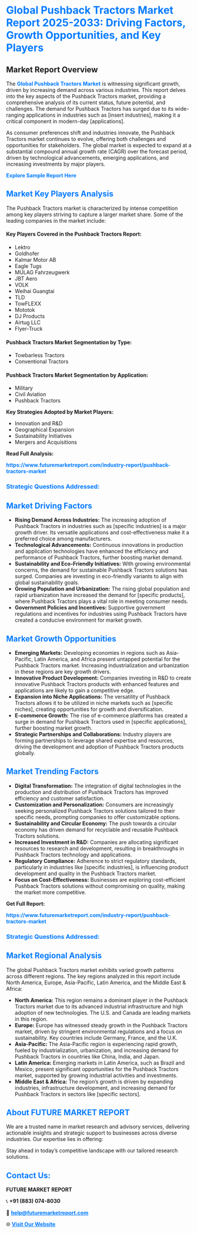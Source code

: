 <h1 style="color: #007BFF;">Global Pushback Tractors Market Report 2025-2033: Driving Factors, Growth Opportunities, and Key Players</h1>

<section id="overview">
<h2>Market Report Overview</h2>
<p>The <a href="https://www.futuremarketreport.com/industry-report/pushback-tractors-market" style="color: #007BFF; text-decoration: none;"><strong>Global Pushback Tractors Market</strong></a> is witnessing significant growth, driven by increasing demand across various industries. This report delves into the key aspects of the Pushback Tractors market, providing a comprehensive analysis of its current status, future potential, and challenges. The demand for Pushback Tractors has surged due to its wide-ranging applications in industries such as [insert industries], making it a critical component in modern-day [applications].</p>
<p>As consumer preferences shift and industries innovate, the Pushback Tractors market continues to evolve, offering both challenges and opportunities for stakeholders. The global market is expected to expand at a substantial compound annual growth rate (CAGR) over the forecast period, driven by technological advancements, emerging applications, and increasing investments by major players.</p>
</section>

<section id="overview">
<p><a href="https://www.futuremarketreport.com/request-sample/reportId=119897" style="color: #007BFF; text-decoration: none;"><strong>Explore Sample Report Here</strong></a></p>
</section>

<section id="key-players">
<h2 style="color: #007BFF;">Market Key Players Analysis</h2>
<p>The Pushback Tractors market is characterized by intense competition among key players striving to capture a larger market share. Some of the leading companies in the market include:</p>
<h4>Key Players Covered in the Pushback Tractors Report:</h4>
<ul><li>Lektro</li><li>Goldhofer</li><li>Kalmar Motor AB</li><li>Eagle Tugs</li><li>MULAG Fahrzeugwerk</li><li>JBT Aero</li><li>VOLK</li><li>Weihai Guangtai</li><li>TLD</li><li>TowFLEXX</li><li>Mototok</li><li>DJ Products</li><li>Airtug LLC</li><li>Flyer-Truck</li></ul>
<h4>Pushback Tractors Market Segmentation by Type:</h4>
<ul><li>Towbarless Tractors</li><li>Conventional Tractors</li></ul>

<h4>Pushback Tractors Market Segmentation by Application:</h4>
<ul><li>Military</li><li>Civil Aviation</li><li>Pushback Tractors</li></ul>
<p><strong>Key Strategies Adopted by Market Players:</strong></p>
<ul>
<li>Innovation and R&D</li>
<li>Geographical Expansion</li>
<li>Sustainability Initiatives</li>
<li>Mergers and Acquisitions</li>
</ul>
</section>

<section>
<p><strong>Read Full Analysis: </strong></p><a href="https://www.futuremarketreport.com/industry-report/pushback-tractors-market" style="color: #007BFF; text-decoration: none;"><strong>https://www.futuremarketreport.com/industry-report/pushback-tractors-market</strong></a>
<h3 style="color: #007BFF;">Strategic Questions Addressed:</h3>
</section>

<section id="driving-factors">
<h2 style="color: #007BFF;">Market Driving Factors</h2>
<ul>
<li><strong>Rising Demand Across Industries:</strong> The increasing adoption of Pushback Tractors in industries such as [specific industries] is a major growth driver. Its versatile applications and cost-effectiveness make it a preferred choice among manufacturers.</li>
<li><strong>Technological Advancements:</strong> Continuous innovations in production and application technologies have enhanced the efficiency and performance of Pushback Tractors, further boosting market demand.</li>
<li><strong>Sustainability and Eco-Friendly Initiatives:</strong> With growing environmental concerns, the demand for sustainable Pushback Tractors solutions has surged. Companies are investing in eco-friendly variants to align with global sustainability goals.</li>
<li><strong>Growing Population and Urbanization:</strong> The rising global population and rapid urbanization have increased the demand for [specific products], where Pushback Tractors plays a vital role in meeting consumer needs.</li>
<li><strong>Government Policies and Incentives:</strong> Supportive government regulations and incentives for industries using Pushback Tractors have created a conducive environment for market growth.</li>
</ul>
</section>

<section id="growth-opportunities">
<h2 style="color: #007BFF;">Market Growth Opportunities</h2>
<ul>
<li><strong>Emerging Markets:</strong> Developing economies in regions such as Asia-Pacific, Latin America, and Africa present untapped potential for the Pushback Tractors market. Increasing industrialization and urbanization in these regions are key growth drivers.</li>
<li><strong>Innovative Product Development:</strong> Companies investing in R&D to create innovative Pushback Tractors products with enhanced features and applications are likely to gain a competitive edge.</li>
<li><strong>Expansion into Niche Applications:</strong> The versatility of Pushback Tractors allows it to be utilized in niche markets such as [specific niches], creating opportunities for growth and diversification.</li>
<li><strong>E-commerce Growth:</strong> The rise of e-commerce platforms has created a surge in demand for Pushback Tractors used in [specific applications], further boosting market growth.</li>
<li><strong>Strategic Partnerships and Collaborations:</strong> Industry players are forming partnerships to leverage shared expertise and resources, driving the development and adoption of Pushback Tractors products globally.</li>
</ul>
</section>

<section id="trending-factors">
<h2 style="color: #007BFF;">Market Trending Factors</h2>
<ul>
<li><strong>Digital Transformation:</strong> The integration of digital technologies in the production and distribution of Pushback Tractors has improved efficiency and customer satisfaction.</li>
<li><strong>Customization and Personalization:</strong> Consumers are increasingly seeking personalized Pushback Tractors solutions tailored to their specific needs, prompting companies to offer customizable options.</li>
<li><strong>Sustainability and Circular Economy:</strong> The push towards a circular economy has driven demand for recyclable and reusable Pushback Tractors solutions.</li>
<li><strong>Increased Investment in R&D:</strong> Companies are allocating significant resources to research and development, resulting in breakthroughs in Pushback Tractors technology and applications.</li>
<li><strong>Regulatory Compliance:</strong> Adherence to strict regulatory standards, particularly in industries like [specific industries], is influencing product development and quality in the Pushback Tractors market.</li>
<li><strong>Focus on Cost-Effectiveness:</strong> Businesses are exploring cost-efficient Pushback Tractors solutions without compromising on quality, making the market more competitive.</li>
</ul>
</section>

<section>
<p><strong>Get Full Report: </strong></p><a href="https://www.futuremarketreport.com/industry-report/pushback-tractors-market" style="color: #007BFF; text-decoration: none;"><strong>https://www.futuremarketreport.com/industry-report/pushback-tractors-market</strong></a>
<h3 style="color: #007BFF;">Strategic Questions Addressed:</h3>
</section>


<section id="regional-analysis">
<h2 style="color: #007BFF;">Market Regional Analysis</h2>
<p>The global Pushback Tractors market exhibits varied growth patterns across different regions. The key regions analyzed in this report include North America, Europe, Asia-Pacific, Latin America, and the Middle East & Africa:</p>
<ul>
<li><strong>North America:</strong> This region remains a dominant player in the Pushback Tractors market due to its advanced industrial infrastructure and high adoption of new technologies. The U.S. and Canada are leading markets in this region.</li>
<li><strong>Europe:</strong> Europe has witnessed steady growth in the Pushback Tractors market, driven by stringent environmental regulations and a focus on sustainability. Key countries include Germany, France, and the U.K.</li>
<li><strong>Asia-Pacific:</strong> The Asia-Pacific region is experiencing rapid growth, fueled by industrialization, urbanization, and increasing demand for Pushback Tractors in countries like China, India, and Japan.</li>
<li><strong>Latin America:</strong> Emerging markets in Latin America, such as Brazil and Mexico, present significant opportunities for the Pushback Tractors market, supported by growing industrial activities and investments.</li>
<li><strong>Middle East & Africa:</strong> The region’s growth is driven by expanding industries, infrastructure development, and increasing demand for Pushback Tractors in sectors like [specific sectors].</li>
</ul>
</section>

<footer>
<h2 style="color: #007BFF;">About FUTURE MARKET REPORT</h2>
<p>We are a trusted name in market research and advisory services, delivering actionable insights and strategic support to businesses across diverse industries. Our expertise lies in offering:</p>

<p>Stay ahead in today’s competitive landscape with our tailored research solutions.</p>

<h2 style="color: #007BFF;">Contact Us:</h2>
<p><strong>FUTURE MARKET REPORT</strong></p>
<p>📞 <strong>+91 (883) 074-8030</strong></p>
<p>📧 <strong><a href="mailto:help@futuremarketreport.com" style="color: #007BFF;">help@futuremarketreport.com</a></strong></p>
<p>🌐 <strong><a href="https://www.futuremarketreport.com/" style="color: #007BFF;">Visit Our Website</a></strong></p>
</footer>
